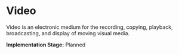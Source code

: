 # Video

<tldr>
    Video is an electronic medium for the recording, copying, 
    playback, broadcasting, and display of moving visual media.
</tldr>

**Implementation Stage:** Planned


